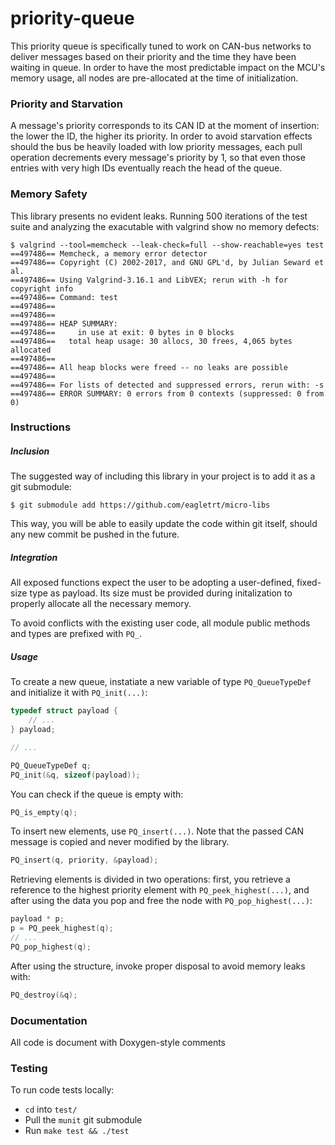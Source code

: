 # priority-queue

This priority queue is specifically tuned to work on CAN-bus networks to deliver messages based on their priority and the time they have been waiting in queue. In order to have the most predictable impact on the MCU's memory usage, all nodes are pre-allocated at the time of initialization.

### Priority and Starvation

A message's priority corresponds to its CAN ID at the moment of insertion: the lower the ID, the higher its priority. In order to avoid starvation effects should the bus be heavily loaded with low priority messages, each pull operation decrements every message's priority by 1, so that even those entries with very high IDs eventually reach the head of the queue.

### Memory Safety

This library presents no evident leaks. Running 500 iterations of the test suite and analyzing the exacutable with valgrind show no memory defects:

```
$ valgrind --tool=memcheck --leak-check=full --show-reachable=yes test
==497486== Memcheck, a memory error detector
==497486== Copyright (C) 2002-2017, and GNU GPL'd, by Julian Seward et al.
==497486== Using Valgrind-3.16.1 and LibVEX; rerun with -h for copyright info
==497486== Command: test
==497486==
==497486==
==497486== HEAP SUMMARY:
==497486==     in use at exit: 0 bytes in 0 blocks
==497486==   total heap usage: 30 allocs, 30 frees, 4,065 bytes allocated
==497486==
==497486== All heap blocks were freed -- no leaks are possible
==497486==
==497486== For lists of detected and suppressed errors, rerun with: -s
==497486== ERROR SUMMARY: 0 errors from 0 contexts (suppressed: 0 from 0)
```

### Instructions

##### Inclusion

The suggested way of including this library in your project is to add it as a git submodule:

```shell
$ git submodule add https://github.com/eagletrt/micro-libs
```

This way, you will be able to easily update the code within git itself, should any new commit be pushed in the future.

##### Integration

All exposed functions expect the user to be adopting a user-defined, fixed-size type as payload. Its size must be provided during initalization to properly allocate all the necessary memory.

To avoid conflicts with the existing user code, all module public methods and types are prefixed with `PQ_`.

##### Usage

To create a new queue, instatiate a new variable of type `PQ_QueueTypeDef` and initialize it with `PQ_init(...)`:

```c
typedef struct payload {
    // ...
} payload;

// ...

PQ_QueueTypeDef q;
PQ_init(&q, sizeof(payload));
```

You can check if the queue is empty with:

```c
PQ_is_empty(q);
```

To insert new elements, use `PQ_insert(...)`. Note that the passed CAN message is copied and never modified by the library.

```c
PQ_insert(q, priority, &payload);
```

Retrieving elements is divided in two operations: first, you retrieve a reference to the highest priority element with `PQ_peek_highest(...)`, and after using the data you pop and free the node with `PQ_pop_highest(...)`:

```c
payload * p;
p = PQ_peek_highest(q);
// ...
PQ_pop_highest(q);
```

After using the structure, invoke proper disposal to avoid memory leaks with:

```c
PQ_destroy(&q);
```

### Documentation

All code is document with Doxygen-style comments

### Testing

To run code tests locally:

- `cd` into `test/`
- Pull the `munit` git submodule
- Run `make test && ./test`
